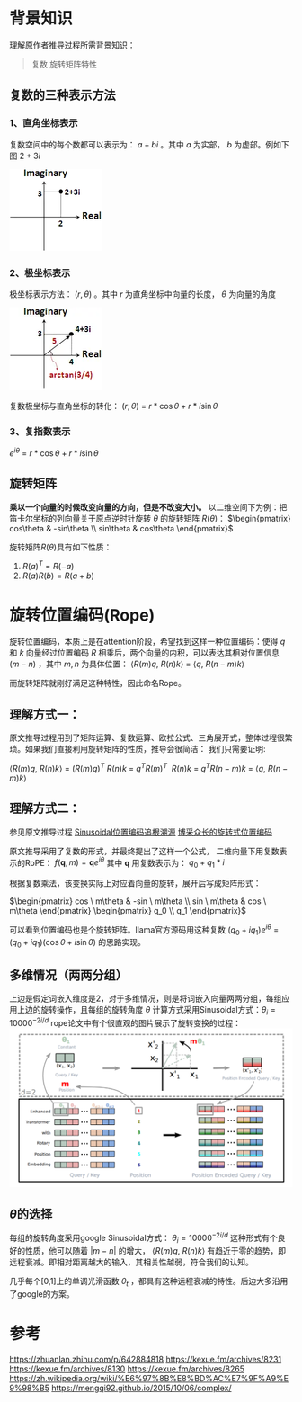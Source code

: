 

# 背景知识

理解原作者推导过程所需背景知识：
> 复数
旋转矩阵特性


## 复数的三种表示方法
### 1、直角坐标表示
复数空间中的每个数都可以表示为： $a+bi$ 。其中 $a$ 为实部， $b$ 为虚部。例如下图 $2+3i$ 

![avatar](./images/rope/complex-plane.webp)

### 2、极坐标表示
极坐标表示方法： $(r, \theta)$ 。其中 $r$ 为直角坐标中向量的长度， $\theta$ 为向量的角度

![avatar](./images/rope/complex-polar-plane.webp)

复数极坐标与直角坐标的转化： $(r, \theta)$ = $r*\cos \theta + r*i \sin\theta$

### 3、复指数表示
$e^{i\theta}$ = $r*\cos \theta + r*i \sin\theta$

## 旋转矩阵
**乘以一个向量的时候改变向量的方向，但是不改变大小。**
以二维空间下为例：把笛卡尔坐标的列向量关于原点逆时针旋转 $\theta$ 的旋转矩阵 $R(\theta)$：
$\begin{pmatrix}  
  cos\theta  & -sin\theta  \\  
  sin\theta & cos\theta  
\end{pmatrix}$

旋转矩阵$R(\theta)$具有如下性质：
1. $R(a)^T = R(-a)$
2. $R(a) R(b) = R(a+b)$



# 旋转位置编码(Rope)

旋转位置编码，本质上是在attention阶段，希望找到这样一种位置编码：使得 $q$ 和 $k$ 向量经过位置编码 $R$ 相乘后，两个向量的内积，可以表达其相对位置信息 $(m-n)$ ，其中 $m ,n$ 为具体位置：
 $\langle  R(m)q, \ R(n)k\rangle$ = $\langle q, \ R(n-m)k\rangle$

而旋转矩阵就刚好满足这种特性，因此命名Rope。

## 理解方式一：
原文推导过程用到了矩阵运算、复数运算、欧拉公式、三角展开式，整体过程很繁琐。如果我们直接利用旋转矩阵的性质，推导会很简洁：
我们只需要证明:

$\langle  R(m)q, \ R(n)k\rangle$ = 
$(R(m)q)^T \ R(n)k$ = 
$q^TR(m)^T \ \ R(n)k$ = 
$q^T R(n-m) k$ = 
$\langle  q, \ R(n-m)k\rangle$

## 理解方式二：
参见原文推导过程
[Sinusoidal位置编码追根溯源](https://kexue.fm/archives/8231)
[博采众长的旋转式位置编码](https://kexue.fm/archives/8265)

原文推导采用了复数的形式，并最终提出了这样一个公式，
二维向量下用复数表示的RoPE： $f(\mathbf{q} , m) = \mathbf{q}   e^{i \theta}$ 
其中 $\mathbf{q}$ 用复数表示为： $q_0+q_1*i$

根据复数乘法，该变换实际上对应着向量的旋转，展开后写成矩阵形式：

$\begin{pmatrix}  
  cos \ m\theta  & -sin \ m\theta  \\  
  sin \ m\theta & cos \ m\theta  
\end{pmatrix} \begin{pmatrix}  
  q_0 \\
  q_1 
\end{pmatrix}$

可以看到位置编码也是个旋转矩阵。llama官方源码用这种复数 $(q_0 + iq_1)  e^{i \theta}$ = $(q_0 + iq_1) ( \cos \theta + i \sin\theta)$ 的思路实现。

## 多维情况（两两分组）
上边是假定词嵌入维度是2，对于多维情况，则是将词嵌入向量两两分组，每组应用上边的旋转操作，且每组的旋转角度 $\theta$ 计算方式采用Sinusoidal方式：$\theta_i =  10000^{-2i/d}$
rope论文中有个很直观的图片展示了旋转变换的过程：
![avatar](./images/rope/rope.png)


## $\theta$的选择
每组的旋转角度采用google Sinusoidal方式： $\theta_i =  10000^{-2i/d}$
这种形式有个良好的性质，他可以随着 $|m-n|$ 的增大， $\langle  R(m)q, \ R(n)k\rangle$ 有趋近于零的趋势，即远程衰减。即相对距离越大的输入，其相关性越弱，符合我们的认知。

几乎每个[0,1]上的单调光滑函数 $\theta_t$ ，都具有这种远程衰减的特性。后边大多沿用了google的方案。




# 参考
https://zhuanlan.zhihu.com/p/642884818
https://kexue.fm/archives/8231
https://kexue.fm/archives/8130
https://kexue.fm/archives/8265
https://zh.wikipedia.org/wiki/%E6%97%8B%E8%BD%AC%E7%9F%A9%E9%98%B5
https://mengqi92.github.io/2015/10/06/complex/


